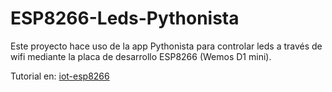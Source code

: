 # ESP8266-Leds-Pythonista
Este proyecto hace uso de la app Pythonista para controlar leds a través de wifi mediante la placa de desarrollo ESP8266 (Wemos D1 mini).

Tutorial en: [iot-esp8266](https://pierre-chavez.github.io/iot-esp8266/2018/03/05/pythonista.html)

